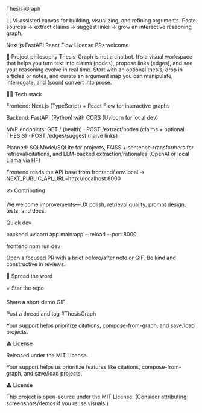 Thesis-Graph

LLM-assisted canvas for building, visualizing, and refining arguments.
Paste sources → extract claims → suggest links → grow an interactive reasoning graph.

Next.js FastAPI React Flow License PRs welcome

🧐 Project philosophy
Thesis-Graph is not a chatbot. It’s a visual workspace that helps you turn text into claims (nodes), propose links (edges), and see your reasoning evolve in real time. Start with an optional thesis, drop in articles or notes, and curate an argument map you can manipulate, interrogate, and (soon) convert into prose.

👨‍💻 Tech stack

Frontend: Next.js (TypeScript) + React Flow for interactive graphs

Backend: FastAPI (Python) with CORS (Uvicorn for local dev)

MVP endpoints: GET / (health) · POST /extract/nodes (claims + optional THESIS) · POST /edges/suggest (naive links)

Planned: SQLModel/SQLite for projects, FAISS + sentence-transformers for retrieval/citations, and LLM-backed extraction/rationales (OpenAI or local Llama via HF)

Frontend reads the API base from frontend/.env.local → NEXT_PUBLIC_API_URL=http://localhost:8000

✍️ Contributing

We welcome improvements—UX polish, retrieval quality, prompt design, tests, and docs.

Quick dev

backend
uvicorn app.main:app --reload --port 8000

frontend
npm run dev

Open a focused PR with a brief before/after note or GIF. Be kind and constructive in reviews.

🌟 Spread the word

⭐ Star the repo

Share a short demo GIF

Post a thread and tag #ThesisGraph

Your support helps prioritize citations, compose-from-graph, and save/load projects.

⚠️ License

Released under the MIT License.

Your support helps us prioritize features like citations, compose-from-graph, and save/load projects.

⚠️ License

This project is open-source under the MIT License. (Consider attributing screenshots/demos if you reuse visuals.)

